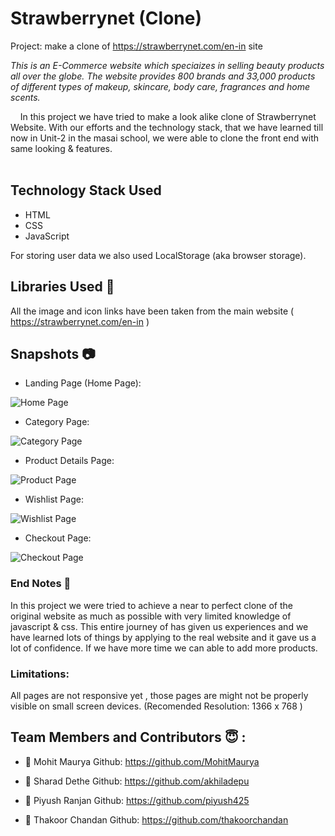 # Strawberrynet (Clone)
Project: make a clone of https://strawberrynet.com/en-in site

*This is an E-Commerce website which speciaizes in selling beauty products all over the globe. The website provides 800 brands and 33,000 products of different types of makeup, skincare, body care, fragrances and home scents.*

&nbsp;&nbsp;&nbsp;&#160;In this project we have tried to make a look alike clone of Strawberrynet Website. With our efforts and the technology stack, that we have learned till now in Unit-2 in the masai school, we were able to clone the front end with same looking & features. <br><br>

## Technology Stack Used

- HTML
- CSS
- JavaScript

For storing user data we also used LocalStorage (aka browser storage).

## Libraries Used 🌟
All the image and icon links have been taken from the main website ( https://strawberrynet.com/en-in )

## Snapshots 📷
- Landing Page (Home Page):
  
![Home Page](https://user-images.githubusercontent.com/35700009/129468592-4bcc5b60-447d-4555-a8f5-925fe4562c54.png)

- Category Page:
  
![Category Page](https://user-images.githubusercontent.com/35700009/129468620-f8ec0d8d-5878-4eb1-adb9-318a0fee9006.png)

- Product Details Page:
  
![Product Page](https://user-images.githubusercontent.com/35700009/129468634-5a6aaed9-316c-42c3-a2b0-82eec59a20ce.png)

- Wishlist Page:
  
![Wishlist Page](https://user-images.githubusercontent.com/35700009/129468664-045f9e71-3e68-4002-a2c7-5a895b9b265e.png)

- Checkout Page:
  
![Checkout Page](https://user-images.githubusercontent.com/35700009/129468699-71e1556a-0c7c-48b3-a5cf-42b0135686e1.png)

### End Notes 📑
In this project we were tried to achieve a near to perfect clone of the original website as much as possible with very limited knowledge of javascript & css.
This entire journey of has given us experiences and we have learned lots of things by applying to the real website and it gave us a lot of confidence. If we have more time we can able to add more products.

### Limitations:
All pages are not responsive yet , those pages are might not be properly visible on small screen devices.
(Recomended Resolution: 1366 x 768 )

## Team Members and Contributors 😇 :

- 👤 Mohit Maurya
  Github: https://github.com/MohitMaurya
  
- 👤 Sharad Dethe
  Github: https://github.com/akhiladepu
  
- 👤 Piyush Ranjan
  Github: https://github.com/piyush425
  
- 👤 Thakoor Chandan
  Github: https://github.com/thakoorchandan
